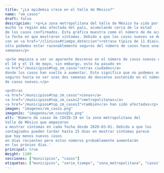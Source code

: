```yaml
---
title: "¿La epidemia crece en el Valle de México?"
name: "vm_casos"
draft: false
descripcion: '<p>La zona metropolitana del Valle de México ha sido por
mucho la región más afectada del país, acumulando cerca de la mitad
de los casos confirmados. Esta gráfica muestra como el número de de acuerdo a
la fecha en que mostraron síntomas. Debido a que los casos nuevos se detectan
con un <a href="/clinicos#tiempo_deteccion">retraso típico de 11 días</a>,
sólo podemos estar razonablemente seguros del número de casos hace unas dos
semanas</p>

<p>Se empieza a ver un aparente descenso en el número de casos nuevos entre
el 10 y el 15 de mayo, sin embargo, esto ha pasado en
<a href="/municipios#top_zm_casos">otras ciudades</a>
donde los casos han vuelto a aumentar. Esto significa que no podemos estar
seguros hasta no ver unas dos semanas de descenso sostenido en el número
de casos nuevos.</p>

<p>Otras
<a href="/municipios#top_zm_casos">zonas</a>
<a href="/municipios#top_zm_casos2">metropolitanas</a>
<a href="/municipios#top_zm_casos3">también</a> han sido afectadas</p>'
imagen: "imagenes/vm_casos.png"
imagen2x: "imagenes/vm_casos@2x.png"
alt: 'Número de casos de COVID-19 en la zona metropolitana del
Valle de México que empezaron
a mostrar síntomas en cada fecha desde 2020-03-01. Debido a que los
contagiados pueden tardar hasta 15 días en mostrar síntomas parece
que hay menos nuevos casos
en días recientes pero estos números probablemente aumentarán
en los próxios días.'
principal: true
Weight: 1100
secciones: ["municipios", "casos"]
etiquetas: ["municipios", "serie_tiempo", "zona_metropolitana", "casos"]
---
```

